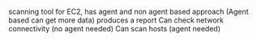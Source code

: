 scanning tool for EC2, has agent and non agent based approach (Agent based can get more data)
produces a report
Can check network connectivity (no agent needed)
Can scan hosts (agent needed)
